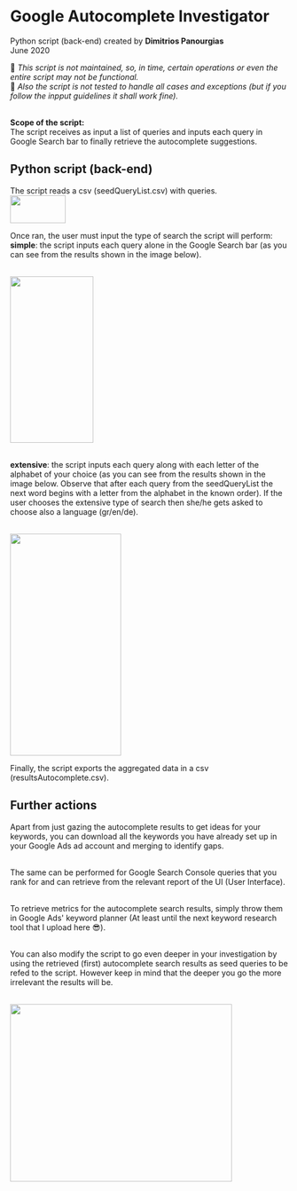 # Google Autocomplete Investigator
Python script (back-end) created by **Dimitrios Panourgias**
<br/> June 2020

:children_crossing: *This script is not maintained, so, in time, certain operations or even the entire script may not be functional.* 
<br/> :space_invader: *Also the script is not tested to handle all cases and exceptions (but if you follow the inpput guidelines it shall work fine).*

<br/> **Scope of the script:**
<br/> The script receives as input a list of queries and inputs each query in Google Search bar to finally retrieve the autocomplete suggestions.

## Python script (back-end) 
The script reads a csv (seedQueryList.csv) with queries. 
<br/> <img src="https://github.com/dpan331/Keyword_research_tools/blob/master/Google_Autocomplete_Investigator/goog_autoc_img/seedQueryList.JPG" height="50" width="100">

Once ran, the user must input the type of search the script will perform:
<br/> **simple**: the script inputs each query alone in the Google Search bar (as you can see from the results shown in the image below).

<br/> <img src="https://github.com/dpan331/Keyword_research_tools/blob/master/Google_Autocomplete_Investigator/goog_autoc_img/simpleSearchResults.JPG" height="300" width="150">

<br/> **extensive**: the script inputs each query along with each letter of the alphabet of your choice (as you can see from the results shown in the image below. Observe that after each query from the seedQueryList the next word begins with a letter from the alphabet in the known order). If the user chooses the extensive type of search then she/he gets asked to choose also a language (gr/en/de).

<br/> <img src="https://github.com/dpan331/Keyword_research_tools/blob/master/Google_Autocomplete_Investigator/goog_autoc_img/extensiveSearchResults.JPG" height="400" width="200">

Finally, the script exports the aggregated data in a csv (resultsAutocomplete.csv).

## Further actions
Apart from just gazing the autocomplete results to get ideas for your keywords, you can download all the keywords you have already set up in your Google Ads ad account and merging to identify gaps. 

<br/> The same can be performed for Google Search Console queries that you rank for and can retrieve from the relevant report of the UI (User Interface).

<br/> To retrieve metrics for the autocomplete search results, simply throw them in Google Ads' keyword planner (At least until the next keyword research tool that I upload here :sunglasses:).

<br/> You can also modify the script to go even deeper in your investigation by using the retrieved (first) autocomplete search results as seed queries to be refed to the script. However keep in mind that the deeper you go the more irrelevant the results will be.

<br/> <img src="https://github.com/dpan331/Keyword_research_tools/blob/master/Google_Autocomplete_Investigator/goog_autoc_img/it-crowd-moss-fire-email.JPG" height="320" width="400">


